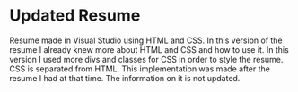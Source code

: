# Updated Resume
Resume made in Visual Studio using HTML and CSS.
In this version of the resume I already knew more about HTML and CSS and how to use it.
In this version I used more divs and classes for CSS in order to style the resume.
CSS is separated from HTML.
This implementation was made after the resume I had at that time. The information on it is not updated.
